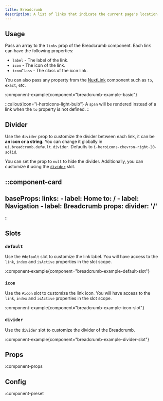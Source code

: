 ```yaml
---
title: Breadcrumb
description: A list of links that indicate the current page's location within a navigational hierarchy.
---
```


## Usage

Pass an array to the `links` prop of the Breadcrumb component. Each link can have the following properties:

- `label` - The label of the link.
- `icon` - The icon of the link.
- `iconClass` - The class of the icon link.

You can also pass any property from the [NuxtLink](https://nuxt.com/docs/api/components/nuxt-link#props) component such as `to`, `exact`, etc.

:component-example{component="breadcrumb-example-basic"}

::callout{icon="i-heroicons-light-bulb"}
A `span` will be rendered instead of a link when the `to` property is not defined.
::

## Divider

Use the `divider` prop to customize the divider between each link, it can be **an icon or a string**. You can change it globally in `ui.breadcrumb.default.divider`. Defaults to `i-heroicons-chevron-right-20-solid`.

You can set the prop to `null` to hide the divider. Additionally, you can customize it using the [`divider`](#divider-1) slot.

::component-card
---
baseProps:
  links:
    - label: Home
      to: /
    - label: Navigation
    - label: Breadcrumb
props:
  divider: '/'
---
::

## Slots

### `default`

Use the `#default` slot to customize the link label. You will have access to the `link`, `index` and `isActive` properties in the slot scope.

:component-example{component="breadcrumb-example-default-slot"}

### `icon`

Use the `#icon` slot to customize the link icon. You will have access to the `link`, `index` and `isActive` properties in the slot scope.

:component-example{component="breadcrumb-example-icon-slot"}

### `divider`

Use the `divider` slot to customize the divider of the Breadcrumb.

:component-example{component="breadcrumb-example-divider-slot"}

## Props

:component-props

## Config

:component-preset
